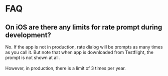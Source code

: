# FAQ

## On iOS are there any limits for rate prompt during development?

No. If the app is not in production, rate dialog will be prompts as many times as you call it. But note that when app is downloaded from Testflight, the prompt is not shown at all.\
\
However, in production, there is a limit of 3 times per year.



